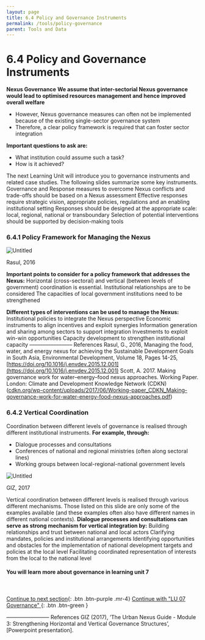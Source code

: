 ```yaml
---
layout: page
title: 6.4 Policy and Governance Instruments
permalink: /tools/policy-governance
parent: Tools and Data
---
```

# 6.4 Policy and Governance Instruments

**Nexus Governance**
**We assume that inter-sectorial Nexus governance would lead to optimised resources management and hence improved overall welfare**

- However,  Nexus governance measures can often not be implemented because of the existing single-sector governance system
- Therefore, a clear policy framework is required that can foster sector integration

**Important questions to ask are:**

- What institution could assume such a task?
- How is it achieved?

The next Learning Unit will introduce you to governance instruments and related case studies.
The following slides summarize some key instruments.
Governance and Response measures to overcome Nexus conflicts and trade-offs should be based on a Nexus assessment
Effective responses require strategic vision, appropriate policies, regulations and an enabling institutional setting
Responses should be designed at the appropriate scale: local, regional, national or transboundary
Selection of potential interventions should be supported by decision-making tools

### 6.4.1 **Policy Framework for Managing the Nexus**

![Untitled](6%204%20Policy%2016801/Untitled.png)

Rasul, 2016

**Important points to consider for a policy framework that addresses the Nexus:**
Horizontal (cross-sectoral) and vertical (between levels of government) coordination is essential.
Institutional relationships are to be considered
The capacities of local government institutions need to be strengthened

**Different types of interventions can be used to manage the Nexus:**
Institutional policies to integrate the Nexus perspective
Economic instruments to align incentives and exploit synergies
Information generation and sharing among sectors to support integration
Investments to exploit win-win opportunities
Capacity development to strengthen institutional capacity
––––––––––––––––
References
Rasul, G., 2016, Managing the food, water, and energy nexus for achieving the Sustainable Development Goals in South Asia, Environmental Development, Volume 18, Pages 14-25, [https://doi.org/10.1016/j.envdev.2015.12.001](https://doi.org/10.1016/j.envdev.2015.12.001)
Scott, A. 2017. Making governance work for water–energy–food nexus approaches. Working Paper. London: Climate and Development Knowledge Network (CDKN) ([cdkn.org/wp-content/uploads/2017/06/Working-paper_CDKN_Making-governance-work-for-water-energy-food-nexus-approaches.pdf](http://cdkn.org/wp-content/uploads/2017/06/Working-paper_CDKN_Making-governance-work-for-water-energy-food-nexus-approaches.pdf))

### 6.4.2 **Vertical Coordination**

Coordination between different levels of governance is realised through different institutional instruments.
**For example, through:**

- Dialogue processes and consultations
- Conferences of national and regional ministries (often along sectoral lines)
- Working groups between local-regional-national government levels

![Untitled](6%204%20Policy%2016801/Untitled%201.png)

GIZ, 2017

Vertical coordination between different levels is realised through various different mechanisms. Those listed on this slide are only some of the examples available (and these examples often also have different names in different national contexts).
**Dialogue processes and consultations can serve as strong mechanism for vertical integration by:**
Building relationships and trust between national and local actors
Clarifying mandates, policies and institutional arrangements
Identifying opportunities and obstacles for the implementation of national development targets and policies at the local level
Facilitating coordinated representation of interests from the local to the national level

#### You will learn more about governance in learning unit 7 ####

<br/> <br/>
[Continue to next section](https://waterbender231.github.io/wef-nexus-online-course/watersecurity/questions){: .btn .btn-purple .mr-4}
[Continue with "LU 07 Governance" ](https://waterbender231.github.io/wef-nexus-online-course/governance/){: .btn .btn-green }

––––––––––––––––
References
GIZ (2017), ‘The Urban Nexus Guide - Module 3: Strengthening Horizontal and Vertical Governance Structures’, [Powerpoint presentation].

